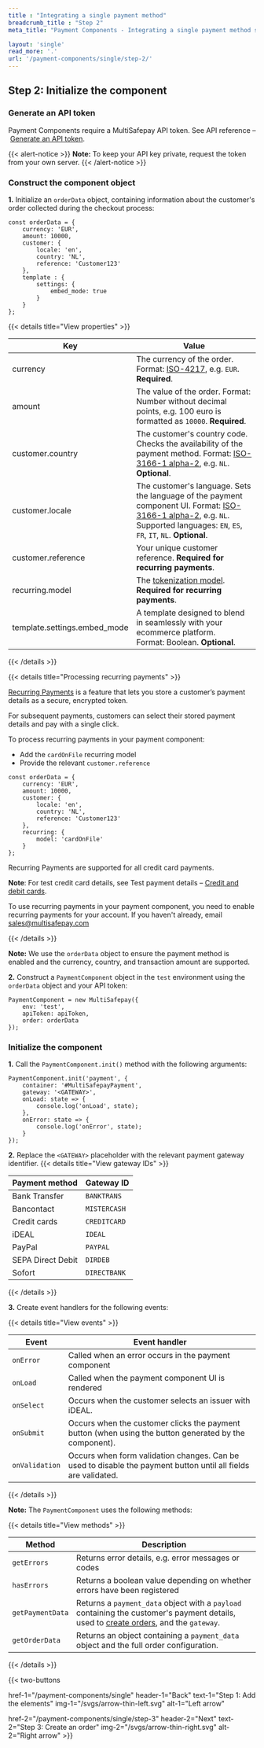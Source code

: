```yaml
---
title : "Integrating a single payment method"
breadcrumb_title : "Step 2"
meta_title: "Payment Components - Integrating a single payment method step 2 - MultiSafepay Docs"

layout: 'single'
read_more: '.'
url: '/payment-components/single/step-2/'
--- 
```


## Step 2: Initialize the component

### Generate an API token
Payment Components require a MultiSafepay API token. See API reference&nbsp;–&nbsp;[Generate an API token](https://docs-api.multisafepay.com/reference/generateapitoken).

{{< alert-notice >}} **Note:** To keep your API key private, request the token from your own server. {{< /alert-notice >}} 

### Construct the component object

**1.** Initialize an `orderData` object, containing information about the customer's order collected during the checkout process:

```
const orderData = {
    currency: 'EUR',
    amount: 10000,
    customer: {
        locale: 'en',
        country: 'NL',
        reference: 'Customer123'
    },
    template : {
        settings: {
            embed_mode: true
        }
    }
};
```

{{< details title="View properties" >}}

| Key | Value |
| ---- | ---- |
| currency| The currency of the order. Format: [ISO-4217](https://en.wikipedia.org/wiki/ISO_4217), e.g. `EUR`. **Required**. |
| amount| The value of the order. Format: Number without decimal points, e.g. 100 euro is formatted as `10000`. **Required**. |
| customer.country| The customer's country code. Checks the availability of the payment method. Format: [ISO-3166-1 alpha-2](https://en.wikipedia.org/wiki/ISO_3166-1_alpha-2), e.g. `NL`. **Optional**. |
|customer.locale | The customer's language. Sets the language of the payment component UI. Format: [ISO-3166-1 alpha-2](https://en.wikipedia.org/wiki/ISO_3166-1_alpha-2), e.g. `NL`. Supported languages: `EN`, `ES`, `FR`, `IT`, `NL`. **Optional**.|
| customer.reference| Your unique customer reference. **Required for recurring payments**. |
| recurring.model| The [tokenization model](/payments/features/tokenization/). **Required for recurring payments**. |
| template.settings.embed_mode| A template designed to blend in seamlessly with your ecommerce platform. Format:&nbsp;Boolean. **Optional**. |

{{< /details >}}

{{< details title="Processing recurring payments" >}}

[Recurring Payments](/features/recurring-payments/) is a feature that lets you store a customer’s payment details as a secure, encrypted token.

For subsequent payments, customers can select their stored payment details and pay with a single click.

To process recurring payments in your payment component:

- Add the `cardOnFile` recurring model
- Provide the relevant `customer.reference`

```
const orderData = {
    currency: 'EUR',
    amount: 10000,
    customer: {
        locale: 'en',
        country: 'NL',
        reference: 'Customer123'
    },
    recurring: {
        model: 'cardOnFile'
    }
};
```

Recurring Payments are supported for all credit card payments.

**Note**: For test credit card details, see Test payment details – [Credit and debit cards](/testing/test-payment-details/#credit-and-debit-cards).

To use recurring payments in your payment component, you need to enable recurring payments for your account. If you haven't already, email <sales@multisafepay.com>

{{< /details >}}

**Note:** We use the `orderData` object to ensure the payment method is enabled and the currency, country, and transaction amount are supported. 

**2.** Construct a `PaymentComponent` object in the `test` environment using the `orderData` object and your API token:

```
PaymentComponent = new MultiSafepay({
    env: 'test',
    apiToken: apiToken,
    order: orderData
});
```

### Initialize the component

**1.** Call the `PaymentComponent.init()` method with the following arguments:

```
PaymentComponent.init('payment', {
    container: '#MultiSafepayPayment',
    gateway: '<GATEWAY>',
    onLoad: state => {
        console.log('onLoad', state);
    },
    onError: state => {
        console.log('onError', state);
    }
});
```
**2.** Replace the `<GATEWAY>` placeholder with the relevant payment gateway identifier.
{{< details title="View gateway IDs" >}}

| Payment method| Gateway ID|
|---|---|
| Bank Transfer | `BANKTRANS` |
| Bancontact | `MISTERCASH` |
| Credit cards |`CREDITCARD`|
| iDEAL|`IDEAL`|
| PayPal | `PAYPAL` |
| SEPA Direct Debit | `DIRDEB` |
| Sofort | `DIRECTBANK`|

{{< /details >}}

**3.** Create event handlers for the following events:

{{< details title="View events" >}}

| Event | Event handler |
| ---- | ---- |
|`onError`| Called when an error occurs in the payment component|
|`onLoad`| Called when the payment component UI is rendered |
|`onSelect`| Occurs when the customer selects an issuer with iDEAL. |
|`onSubmit`| Occurs when the customer clicks the payment button (when using the button generated by the component). |
|`onValidation`| Occurs when form validation changes. Can be used to disable the payment button until all fields are validated. |

{{< /details >}}

**Note:** The `PaymentComponent` uses the following methods:

{{< details title="View methods" >}}

| Method | Description |
| ---- | ---- |
|`getErrors`| Returns error details, e.g. error messages or codes|
|`hasErrors`| Returns a boolean value depending on whether errors have been registered |
|`getPaymentData`| Returns a `payment_data` object with a `payload` containing the customer's payment details, used to [create orders](/payment-components/single/step-3/), and the `gateway`.|
|`getOrderData`| Returns an object containing a `payment_data` object and the full order configuration. |

{{< /details >}}

{{< two-buttons

href-1="/payment-components/single" header-1="Back" text-1="Step 1: Add the elements" img-1="/svgs/arrow-thin-left.svg" alt-1="Left arrow" 

href-2="/payment-components/single/step-3" header-2="Next" text-2="Step 3: Create an order" img-2="/svgs/arrow-thin-right.svg" alt-2="Right arrow" >}}


